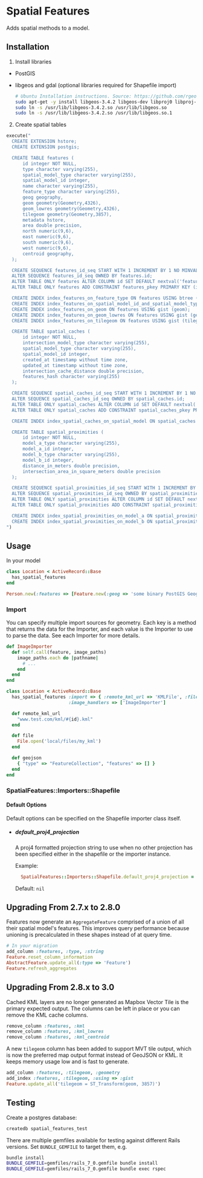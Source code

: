 # Spatial Features

Adds spatial methods to a model.

## Installation

1. Install libraries
  - PostGIS
  - libgeos and gdal (optional libraries required for Shapefile import)

    ```bash
    # Ubuntu Installation instructions. Source: https://github.com/rgeo/rgeo/issues/26#issuecomment-106059741
    sudo apt-get -y install libgeos-3.4.2 libgeos-dev libproj0 libproj-dev gdal-bin
    sudo ln -s /usr/lib/libgeos-3.4.2.so /usr/lib/libgeos.so
    sudo ln -s /usr/lib/libgeos-3.4.2.so /usr/lib/libgeos.so.1
    ```

2. Create spatial tables

  ```ruby
  execute("
    CREATE EXTENSION hstore;
    CREATE EXTENSION postgis;

    CREATE TABLE features (
        id integer NOT NULL,
        type character varying(255),
        spatial_model_type character varying(255),
        spatial_model_id integer,
        name character varying(255),
        feature_type character varying(255),
        geog geography,
        geom geometry(Geometry,4326),
        geom_lowres geometry(Geometry,4326),
        tilegeom geometry(Geometry,3857),
        metadata hstore,
        area double precision,
        north numeric(9,6),
        east numeric(9,6),
        south numeric(9,6),
        west numeric(9,6),
        centroid geography,
    );

    CREATE SEQUENCE features_id_seq START WITH 1 INCREMENT BY 1 NO MINVALUE NO MAXVALUE CACHE 1;
    ALTER SEQUENCE features_id_seq OWNED BY features.id;
    ALTER TABLE ONLY features ALTER COLUMN id SET DEFAULT nextval('features_id_seq'::regclass);
    ALTER TABLE ONLY features ADD CONSTRAINT features_pkey PRIMARY KEY (id);

    CREATE INDEX index_features_on_feature_type ON features USING btree (feature_type);
    CREATE INDEX index_features_on_spatial_model_id_and_spatial_model_type ON features USING btree (spatial_model_id, spatial_model_type);
    CREATE INDEX index_features_on_geom ON features USING gist (geom);
    CREATE INDEX index_features_on_geom_lowres ON features USING gist (geom_lowres);
    CREATE INDEX index_features_on_tilegeom ON features USING gist (tilegeom);

    CREATE TABLE spatial_caches (
        id integer NOT NULL,
        intersection_model_type character varying(255),
        spatial_model_type character varying(255),
        spatial_model_id integer,
        created_at timestamp without time zone,
        updated_at timestamp without time zone,
        intersection_cache_distance double precision,
        features_hash character varying(255)
    );

    CREATE SEQUENCE spatial_caches_id_seq START WITH 1 INCREMENT BY 1 NO MINVALUE NO MAXVALUE CACHE 1;
    ALTER SEQUENCE spatial_caches_id_seq OWNED BY spatial_caches.id;
    ALTER TABLE ONLY spatial_caches ALTER COLUMN id SET DEFAULT nextval('spatial_caches_id_seq'::regclass);
    ALTER TABLE ONLY spatial_caches ADD CONSTRAINT spatial_caches_pkey PRIMARY KEY (id);

    CREATE INDEX index_spatial_caches_on_spatial_model ON spatial_caches USING btree (spatial_model_id, spatial_model_type);

    CREATE TABLE spatial_proximities (
        id integer NOT NULL,
        model_a_type character varying(255),
        model_a_id integer,
        model_b_type character varying(255),
        model_b_id integer,
        distance_in_meters double precision,
        intersection_area_in_square_meters double precision
    );

    CREATE SEQUENCE spatial_proximities_id_seq START WITH 1 INCREMENT BY 1 NO MINVALUE NO MAXVALUE CACHE 1;
    ALTER SEQUENCE spatial_proximities_id_seq OWNED BY spatial_proximities.id;
    ALTER TABLE ONLY spatial_proximities ALTER COLUMN id SET DEFAULT nextval('spatial_proximities_id_seq'::regclass);
    ALTER TABLE ONLY spatial_proximities ADD CONSTRAINT spatial_proximities_pkey PRIMARY KEY (id);

    CREATE INDEX index_spatial_proximities_on_model_a ON spatial_proximities USING btree (model_a_id, model_a_type);
    CREATE INDEX index_spatial_proximities_on_model_b ON spatial_proximities USING btree (model_b_id, model_b_type);
  ")
  ```

## Usage

In your model

```ruby
class Location < ActiveRecord::Base
  has_spatial_features
end

Person.new(:features => [Feature.new(:geog => 'some binary PostGIS Geography string')])
```

### Import

You can specify multiple import sources for geometry. Each key is a method that returns the data for the Importer, and
each value is the Importer to use to parse the data. See each Importer for more details.
```ruby
def ImageImporter
  def self.call(feature, image_paths)
    image_paths.each do |pathname|
      # ...
    end
  end
end

class Location < ActiveRecord::Base
  has_spatial_features :import => { :remote_kml_url => 'KMLFile', :file => 'File', :geojson => 'ESRIGeoJSON' },
                       :image_handlers => ['ImageImporter']

  def remote_kml_url
    "www.test.com/kml/#{id}.kml"
  end

  def file
    File.open('local/files/my_kml')
  end

  def geojson
    { "type" => "FeatureCollection", "features" => [] }
  end
end
```

### SpatialFeatures::Importers::Shapefile

#### Default Options

Default options can be specified on the Shapefile importer class itself.

- ##### default_proj4_projection
  A proj4 formatted projection string to use when no other projection has been specified either in the shapefile or the
  importer instance.

  Example:
  ```ruby
    SpatialFeatures::Importers::Shapefile.default_proj4_projection = "+proj=aea +lat_1=50 +lat_2=58.5 +lat_0=45 +lon_0=-126 +x_0=1000000 +y_0=0 +ellps=GRS80 +datum=NAD83 +units=m +no_defs"
  ```

  Default: `nil`

## Upgrading From 2.7.x to 2.8.0
Features now generate an `AggregateFeature` comprised of a union of all their spatial model's features. This improves query performance because
unioning is precalculated in these shapes instead of at query time.

```ruby
# In your migration
add_column :features, :type, :string
Feature.reset_column_information
AbstractFeature.update_all(:type => 'Feature')
Feature.refresh_aggregates
```

## Upgrading From 2.8.x to 3.0
Cached KML layers are no longer generated as Mapbox Vector Tile is the primary expected output. The columns can be left
in place or you can remove the KML cache columns.

```ruby
remove_column :features, :kml
remove_column :features, :kml_lowres
remove_column :features, :kml_centroid
```

A new `tilegeom` column has been added to support MVT tile output, which is now the preferred map output format instead
of GeoJSON or KML. It keeps memory usage low and is fast to generate.

```ruby
add_column :features, :tilegeom, :geometry
add_index :features, :tilegeom, :using => :gist
Feature.update_all('tilegeom = ST_Transform(geom, 3857)')
```

## Testing

Create a postgres database:
```bash
createdb spatial_features_test
```

There are multiple gemfiles available for testing against different Rails versions.  Set `BUNDLE_GEMFILE` to target them, e.g.

```bash
bundle install
BUNDLE_GEMFILE=gemfiles/rails_7_0.gemfile bundle install
BUNDLE_GEMFILE=gemfiles/rails_7_0.gemfile bundle exec rspec
```
